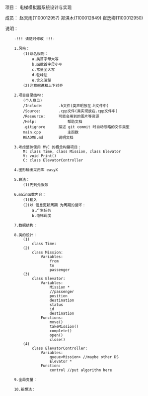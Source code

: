 ﻿项目：
	电梯模拟器系统设计与实现

成员：
	赵天雨(1100012957)
	郑淇木(1100012849) 
	崔逸卿(1100012950)

说明：

		-!!! 请随时修改 !!!-

		1.风格：
			(1)命名规则：
				a.类首字母大写
				b.函数首字母小写
				c.常量全大写
				d.驼峰法
				e.含义清楚
			(2)注意缩进和上下对齐

		2.项目目录结构：
			(个人意见)
			/Include: 		.h文件(类声明放在.h文件中)
			/Source:  		.cpp文件(类实现放在.cpp文件中)
			/Resource:		可能会用到的图片等资源
			/Help:				帮助文档
			.gitignore 		描述 git commit 时自动忽略的文件类型
			main.cpp 			主函数
			README.md 		说明文档

		3.考虑整体使用 MVC 的概念构建项目：
			M: class Time, class Mission, class Elevator
			V: void Print()
			C: class ElevatorController

		4.图形输出采用库 easyX

		5.算法：
			(1)先到先服务

		6.main函数内容：
			(1)输入
			(2)以 信息更新周期 为周期的循环：
				a.产生任务
				b.电梯调度

		7.数据结构：

		8.类的设计：
			(1)
				class Time:
			(2)
				class Mission:
					Variables:
						from
						to
						passenger
			(3)
				class Elevator:
					Variables:
						Mission *
						//passenger
						position
						destination
						status
						id
						destination
					Functions:
						move()
						takeMission()
						complete()
						open()
						close()
			(4)
				class ElevatorController:
					Variables:
						queue<Mission> //maybe other DS
						Elevator *
					Function:
						control //put algorithm here

		9.全局变量：

		10.新想法：
		
